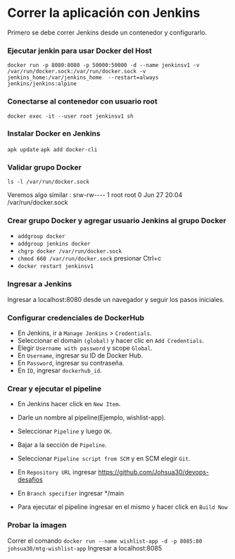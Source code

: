 # Correr la aplicación con Jenkins

Primero se debe correr Jenkins desde un contenedor y configurarlo.

### Ejecutar jenkin para usar Docker del Host

` docker run -p 8080:8080 -p 50000:50000 -d --name jenkinsv1 -v /var/run/docker.sock:/var/run/docker.sock -v jenkins_home:/var/jenkins_home  --restart=always jenkins/jenkins:alpine `

### Conectarse al contenedor con usuario root

` docker exec -it --user root jenkinsv1 sh `

### Instalar Docker en Jenkins

` apk update `
` apk add docker-cli `

### Validar grupo Docker

` ls -l /var/run/docker.sock `

Veremos algo similar : srw-rw---- 1 root root 0 Jun 27 20:04 /var/run/docker.sock

### Crear grupo Docker y agregar usuario Jenkins al grupo Docker

- ` addgroup docker `
- ` addgroup jenkins docker `
- ` chgrp docker /var/run/docker.sock `
- ` chmod 660 /var/run/docker.sock `
presionar Ctrl+c
- ` docker restart jenkinsv1 `

### Ingresar a Jenkins

Ingresar a localhost:8080 desde un navegador y seguir los pasos iniciales.

### Configurar credenciales de DockerHub

- En Jenkins, ir a `Manage Jenkins` > `Credentials`.
- Seleccionar el domain `(global)` y hacer clic en `Add Credentials`.
- Elegir `Username with password` y scope `Global`.
- En `Username`, ingresar su ID de Docker Hub.
- En `Password`, ingresar su contraseña.
- En `ID`, ingresar `dockerhub_id`.

### Crear y ejecutar el pipeline

- En Jenkins hacer click en `New Item`.
- Darle un nombre al pipeline(Ejemplo, wishlist-app).
- Seleccionar `Pipeline` y luego `OK`.
- Bajar a la sección de `Pipeline`.
- Seleccionar `Pipeline script from SCM` y en SCM elegir `Git`.
- En `Repository URL` ingresar https://github.com/Johsua30/devops-desafios
- En `Branch specifier` ingresar */main

- Para ejecutar el pipeline ingresar en el mismo y hacer click en `Build Now`

### Probar la imagen

Correr el comando ``` docker run --name wishlist-app -d -p 8085:80 johsua30/mtg-wishlist-app ```
Ingresar a localhost:8085

